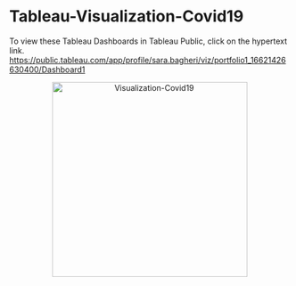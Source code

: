 # Tableau-Visualization-Covid19

To view these Tableau Dashboards in Tableau Public, click on the hypertext link.
https://public.tableau.com/app/profile/sara.bagheri/viz/portfolio1_16621426630400/Dashboard1
<p align="center">
  <img src="C:\Users\MO\Downloads\Dashboard 1.png" width="350" title="Visualization-Covid19">
</p>
